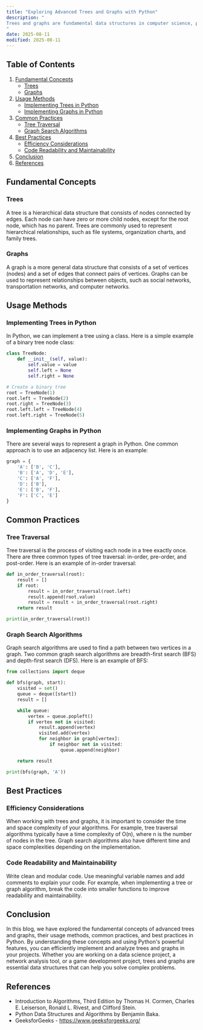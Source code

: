 ```yaml
---
title: "Exploring Advanced Trees and Graphs with Python"
description: "
Trees and graphs are fundamental data structures in computer science, playing a crucial role in various fields such as artificial intelligence, network analysis, and database management. Python, with its simplicity and rich libraries, provides an excellent platform for exploring and implementing advanced trees and graphs. In this blog, we will delve into the fundamental concepts of advanced trees and graphs, their usage methods, common practices, and best practices in Python.
"
date: 2025-08-11
modified: 2025-08-11
---
```


## Table of Contents
1. [Fundamental Concepts](#fundamental-concepts)
    - [Trees](#trees)
    - [Graphs](#graphs)
2. [Usage Methods](#usage-methods)
    - [Implementing Trees in Python](#implementing-trees-in-python)
    - [Implementing Graphs in Python](#implementing-graphs-in-python)
3. [Common Practices](#common-practices)
    - [Tree Traversal](#tree-traversal)
    - [Graph Search Algorithms](#graph-search-algorithms)
4. [Best Practices](#best-practices)
    - [Efficiency Considerations](#efficiency-considerations)
    - [Code Readability and Maintainability](#code-readability-and-maintainability)
5. [Conclusion](#conclusion)
6. [References](#references)

## Fundamental Concepts

### Trees
A tree is a hierarchical data structure that consists of nodes connected by edges. Each node can have zero or more child nodes, except for the root node, which has no parent. Trees are commonly used to represent hierarchical relationships, such as file systems, organization charts, and family trees.

### Graphs
A graph is a more general data structure that consists of a set of vertices (nodes) and a set of edges that connect pairs of vertices. Graphs can be used to represent relationships between objects, such as social networks, transportation networks, and computer networks.

## Usage Methods

### Implementing Trees in Python
In Python, we can implement a tree using a class. Here is a simple example of a binary tree node class:

```python
class TreeNode:
    def __init__(self, value):
        self.value = value
        self.left = None
        self.right = None

# Create a binary tree
root = TreeNode(1)
root.left = TreeNode(2)
root.right = TreeNode(3)
root.left.left = TreeNode(4)
root.left.right = TreeNode(5)
```

### Implementing Graphs in Python
There are several ways to represent a graph in Python. One common approach is to use an adjacency list. Here is an example:

```python
graph = {
    'A': ['B', 'C'],
    'B': ['A', 'D', 'E'],
    'C': ['A', 'F'],
    'D': ['B'],
    'E': ['B', 'F'],
    'F': ['C', 'E']
}
```

## Common Practices

### Tree Traversal
Tree traversal is the process of visiting each node in a tree exactly once. There are three common types of tree traversal: in-order, pre-order, and post-order. Here is an example of in-order traversal:

```python
def in_order_traversal(root):
    result = []
    if root:
        result = in_order_traversal(root.left)
        result.append(root.value)
        result = result + in_order_traversal(root.right)
    return result

print(in_order_traversal(root))
```

### Graph Search Algorithms
Graph search algorithms are used to find a path between two vertices in a graph. Two common graph search algorithms are breadth-first search (BFS) and depth-first search (DFS). Here is an example of BFS:

```python
from collections import deque

def bfs(graph, start):
    visited = set()
    queue = deque([start])
    result = []

    while queue:
        vertex = queue.popleft()
        if vertex not in visited:
            result.append(vertex)
            visited.add(vertex)
            for neighbor in graph[vertex]:
                if neighbor not in visited:
                    queue.append(neighbor)

    return result

print(bfs(graph, 'A'))
```

## Best Practices

### Efficiency Considerations
When working with trees and graphs, it is important to consider the time and space complexity of your algorithms. For example, tree traversal algorithms typically have a time complexity of O(n), where n is the number of nodes in the tree. Graph search algorithms also have different time and space complexities depending on the implementation.

### Code Readability and Maintainability
Write clean and modular code. Use meaningful variable names and add comments to explain your code. For example, when implementing a tree or graph algorithm, break the code into smaller functions to improve readability and maintainability.

## Conclusion
In this blog, we have explored the fundamental concepts of advanced trees and graphs, their usage methods, common practices, and best practices in Python. By understanding these concepts and using Python's powerful features, you can efficiently implement and analyze trees and graphs in your projects. Whether you are working on a data science project, a network analysis tool, or a game development project, trees and graphs are essential data structures that can help you solve complex problems.

## References
- Introduction to Algorithms, Third Edition by Thomas H. Cormen, Charles E. Leiserson, Ronald L. Rivest, and Clifford Stein.
- Python Data Structures and Algorithms by Benjamin Baka.
- GeeksforGeeks - https://www.geeksforgeeks.org/